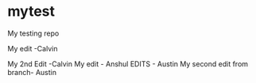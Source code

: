 # mytest
My testing repo


My edit -Calvin

My 2nd Edit -Calvin
My edit - Anshul
EDITS - Austin
My second edit from branch- Austin
